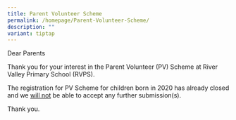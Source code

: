 ```yaml
---
title: Parent Volunteer Scheme
permalink: /homepage/Parent-Volunteer-Scheme/
description: ""
variant: tiptap
---
```

<p>Dear Parents</p>
<p>Thank you for your interest in the Parent Volunteer (PV) Scheme at River
Valley Primary School (RVPS).</p>
<p>The registration for PV Scheme for children born in 2020 has already closed
and we <u>will not</u> be able to accept any further submission(s).</p>
<p>Thank you.</p>
<p></p>